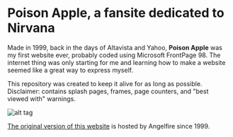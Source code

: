 # Poison Apple, a fansite dedicated to Nirvana

Made in 1999, back in the days of Altavista and Yahoo, **Poison Apple** was my first website ever, probably coded using Microsoft FrontPage 98. The internet thing was only starting for me and learning how to make a website seemed like a great way to express myself.

This repository was created to keep it alive for as long as possible. Disclaimer: contains splash pages, frames, page counters, and "best viewed with" warnings.

![alt tag](http://rs723.pbsrc.com/albums/ww232/echoes92/Nirvana/28i3n1d.gif~c200)

[The original version of this website](http://www.angelfire.com/rock/poisonapple/) is hosted by Angelfire since 1999. 
